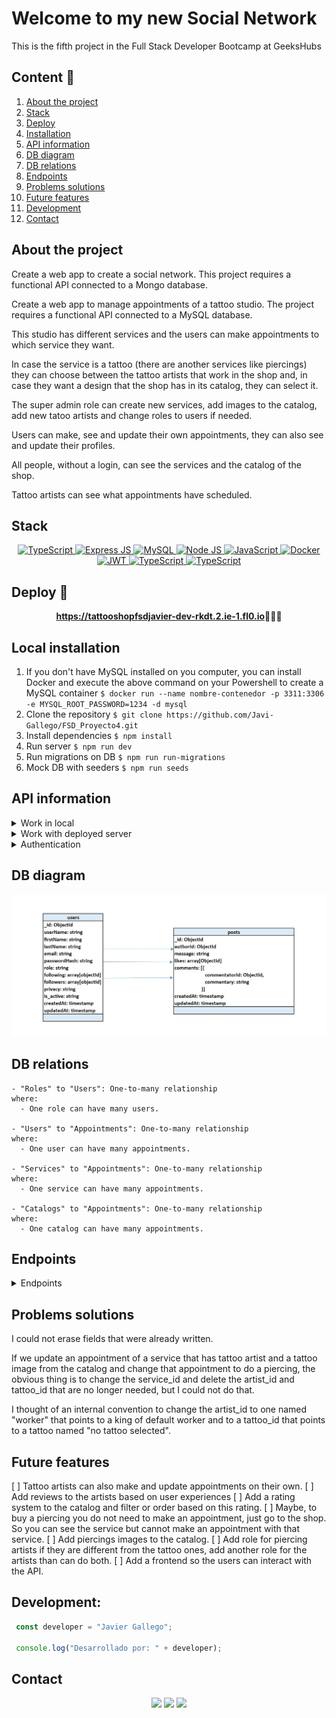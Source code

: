 # Welcome to my new Social Network
This is the fifth project in the Full Stack Developer Bootcamp at GeeksHubs


  ## Content 📝
  <ol>
    <li><a href="#about-the-project">About the project</a></li>
    <li><a href="#stack">Stack</a></li>
    <li><a href="#deploy-🚀">Deploy</a></li>
    <li><a href="#local-installation">Installation</a></li>
    <li><a href="#api-information">API information</a></li>
    <li><a href="#db-diagram">DB diagram</a></li>
    <li><a href="#db-relations">DB relations</a></li>
    <li><a href="#endpoints">Endpoints</a></li>
    <li><a href="#problems-solutions">Problems solutions</a></li>
    <li><a href="#future-features">Future features</a></li>
    <li><a href="#development">Development</a></li>
    <li><a href="#contact">Contact</a></li>
  </ol>


## About the project

Create a web app to create a social network. This project requires a functional API connected to a Mongo database.


Create a web app to manage appointments of a tattoo studio. The project requires a functional API connected to a MySQL database.

This studio has different services and the users can make appointments to which service they want.

In case the service is a tattoo (there are another services like piercings) they can choose between the tattoo artists that work in the shop and, in case they want a design that the shop has in its catalog, they can select it.

The super admin role can create new services, add images to the catalog, add new tatoo artists and change roles to users if needed.    

Users can make, see and update their own appointments, they can also see and update their profiles.

All people, without a login, can see the services and the catalog of the shop.

Tattoo artists can see what appointments have scheduled.


## Stack

<div align="center">
<a href="">
    <img src="https://img.shields.io/badge/TypeScript-3178C6?style=for-the-badge&logo=typescript&logoColor=white" alt="TypeScript" />
</a>
<a href="https://www.expressjs.com/">
    <img src= "https://img.shields.io/badge/express.js-%23c04d59.svg?style=for-the-badge&logo=express&logoColor=white" alt="Express JS"/>
</a>
<a href="">
    <img src="https://img.shields.io/badge/MySQL-4479A1?style=for-the-badge&logo=mysql&logoColor=white" alt="MySQL" />
</a>
<a href="https://nodejs.org/es/">
    <img src= "https://img.shields.io/badge/node.js-026E00?style=for-the-badge&logo=node.js&logoColor=white" alt="Node JS"/>
</a>
<a href="https://developer.mozilla.org/es/docs/Web/JavaScript">
    <img src= "https://img.shields.io/badge/javascipt-EFD81D?style=for-the-badge&logo=javascript&logoColor=black" alt="JavaScript"/>
</a>
<a href="">
<img src="https://img.shields.io/badge/Docker-2496ED?style=for-the-badge&logo=docker&logoColor=white" alt="Docker" />
</a>
<a href="">
    <img src="https://img.shields.io/badge/JWT-000000?style=for-the-badge&logo=jsonwebtokens&logoColor=white" alt="JWT" />
</a>
<a href="">
    <img src="https://img.shields.io/badge/bcrypt-3178C6?style=for-the-badge&" alt="TypeScript" />
</a>
<a href="">
    <img src="https://img.shields.io/badge/thunder-cc6636?style=for-the-badge" alt="TypeScript" />
</a>
 </div>

## Deploy 🚀
<div align="center">
    <a href="https://tattooshopfsdjavier-dev-rkdt.2.ie-1.fl0.io"><strong>https://tattooshopfsdjavier-dev-rkdt.2.ie-1.fl0.io</strong></a>🚀🚀🚀
</div>


## Local installation

1. If you don't have MySQL installed on you computer, you can install Docker and execute the above command on your Powershell to create a MySQL container
` $ docker run --name nombre-contenedor -p 3311:3306 -e MYSQL_ROOT_PASSWORD=1234 -d mysql `
2. Clone the repository
` $ git clone https://github.com/Javi-Gallego/FSD_Proyecto4.git `
3. Install dependencies
` $ npm install `
4. Run server
` $ npm run dev `
5. Run migrations on DB
` $ npm run run-migrations `
6. Mock DB with seeders
` $ npm run seeds `

## API information
<details>
<summary>Work in local</summary>
The repository has a .env_local_sample. You have to change its name to .env to work properly

In the HTTP directory there is a file named tattoo_shop_local.json, you can open it with 'Thunder Client' to have all the endpoints of the API.

For the endpoints examples below I will put the deployed url. In the tattoo_shop_local.json you have the url with your localhost.

If you will use the API in local, you need a connection to a DB and put the credentials in the .env as needed. These credentials are the user, the password for that user, the port to connect to the DB and the name of the database.
</details>

<details>
<summary>Work with deployed server</summary>
The repository has a .env_deploy_sample. You have to change its name to .env to work properly.

In the HTTP directory theres a file named tattoo_shop_deployed.json, you can open it with 'Thunder Client' to have all the endpoints of the API.
</details>

<details>
<summary>Authentication</summary>
When an endpoint needs authentication you must put the token given to you when you login in the Bearer Token field in "Auth". In the login endpoint I will put the super_admin email and password.

 !['imagen-auth'](./img/AuthenticationToken.JPG)

 For a fast comprehension we will use icons to show what is needed to see the endopoints:
 :angel: You must be logged as super_admin
 :man: You must be logged
 :earth_africa: This endpoint is global and can be viewed by everybody
 :lock: You can enter this endpoint if you are authenticated. If you are a user you can only search, update or retrieve your own things, if you are a super_admin you can change or retrieve all the records of the database.
</details>

## DB diagram
!['imagen-db'](./img/DB_relations.JPG)

## DB relations
    
    - "Roles" to "Users": One-to-many relationship
    where:
      - One role can have many users.

    - "Users" to "Appointments": One-to-many relationship
    where:
      - One user can have many appointments.

    - "Services" to "Appointments": One-to-many relationship
    where:
      - One service can have many appointments.

    - "Catalogs" to "Appointments": One-to-many relationship
    where:
      - One catalog can have many appointments.

## Endpoints

<details>
<summary>Endpoints</summary>


- AUTH
    - REGISTER :earth_africa:

            POST https://tattooshopfsdjavier-dev-rkdt.2.ie-1.fl0.io/api/auth/register
        body:
        ``` js
            {
                "first_name": "Alberto",
                "last_name": "Martínez",
                "email": "alberto@gmail.com",
                "password": "123456"
            }
        ```

    - LOGIN :earth_africa:

            POST https://tattooshopfsdjavier-dev-rkdt.2.ie-1.fl0.io/api/auth/login 
        body:
        ``` js
            {
                "email": "super_admin@gmail.com",
                "password": "123456"
            }
        ```
        This will be needed to obtain a token with super_admin credentials
        body:
        ``` js
            {
                "email": "javi@gmail.com",
                "password": "123456"
            }
        ```
        This will be needed to obtain a token with user credentials
- USERS
    - PROFILE :lock:

            GET https://tattooshopfsdjavier-dev-rkdt.2.ie-1.fl0.io/api/users/profile

        You must be logged in and you will see the profile of the user authenticated.

    - UPDATE PROFILE :lock:

            PUT https://tattooshopfsdjavier-dev-rkdt.2.ie-1.fl0.io/api/users?limit=10&page=1
            body:
        ``` js
            {
                { 
                    "email": "email",
                    "firstName": "firstname",
                    "lastName": "lastname",
                    "currentPassw": "pass",
                    "newPass": "newpass"
                }
            }
        ```
        You must be logged because it will show the profile based on the id that is encrypted in the token. You can change your first name, last name, email or your password. If you want to change your password you must put your current password and the new password. It has same validations as in the registration.
        Fields that want to be updated must be named in the body as in the example.
    - GET USERS :angel:

            GET https://tattooshopfsdjavier-dev-rkdt.2.ie-1.fl0.io/api/users?limit=10&page=1
            body:
        ``` js
            {
                { 
                    "email": "email",
                    "name": "firstname",
                    "lastname": "lastname",
                    "role": "rolename"
                }
            }
        ```
        This endponint has the query params "limit" and "page". "limit" is the number of records shown each time. If there are more registres than the limit they are shown in next pages.
        If you don't have any value in the body it will show every user in the database but you can put some entries that will work as filters, they are optional to put and the value must be exactly the same as in the database.
        You must be logged as super_admin to retrieve users.
    - UPDATE USER ROLE :angel:

            PUT https://tattooshopfsdjavier-dev-rkdt.2.ie-1.fl0.io/api/users/13/role
        body:
        ``` js
            {
                "userRole": 3
            }
        ```
        You must be logged as super_admin. In the url we pass the user id as a parameter and we should send the new role id of that user in the body. 
        1 -> super_admin
        2 -> admin
        3 -> user
        4 -> tattoo_artist
        5 -> worker
    - DELETE USER :angel:

            DELETE https://tattooshopfsdjavier-dev-rkdt.2.ie-1.fl0.io/api/users
        body:
        ``` js
            {
                "id": 10
            }
        ```
        You must be logged as super_admin. This time you must send the user id you want to delete in the body. 
- SERVICES
    - GET SERVICES :earth_africa:

            GET https://tattooshopfsdjavier-dev-rkdt.2.ie-1.fl0.io/api/services

        Everybody can see all the services provided by the shop. No authentication needed.
    - CREATE SERVICES :angel: 

            POST  https://tattooshopfsdjavier-dev-rkdt.2.ie-1.fl0.io/api/services
            body:
        ``` js
            {
                "serviceName": "name",
                "description": "description"    
            }
        ```
        You must be logged as super_admin to create a service. The body must have a "serviceName" and a "description" field.
    - UPDATE SERVICES :angel: 

            PUT  https://tattooshopfsdjavier-dev-rkdt.2.ie-1.fl0.io/api/services/:id
            body:
        ``` js
            {
                "serviceName": "name",
                "description": "description"
            }
        ```
        You must be logged as super_admin to update a service. The body must have a "serviceName" a "description" or both fields. The id of the updated service must be send via parameter in the url.
    - DELETE SERVICE :angel: 

            DELETE  https://tattooshopfsdjavier-dev-rkdt.2.ie-1.fl0.io/api/services
            body:
        ``` js
            {
                { 
                    "id": 6,
                }
            }
        ```
        You must be logged as super_admin to delete a service. The body must have the id of the service to be deleted

- CATALOG
    - GET CATALOG :earth_africa:

            GET https://tattooshopfsdjavier-dev-rkdt.2.ie-1.fl0.io/api/catalog

        Everybody can see all the tattoos int the catalog of the shop.

    - CREATE TATTOO

            POST  https://tattooshopfsdjavier-dev-rkdt.2.ie-1.fl0.io/api/catalog
            body:
        ``` js
            {
                "tattooName": "Rhino",
                "urlImage": "./img/rhino.jpg"
            }
        ```
        You must be logged as super_admin to create a tattoo. The body must have a "tattooName" and a "urlImage" field.
    - UPDATE TATTOO :angel: 

            PUT  https://tattooshopfsdjavier-dev-rkdt.2.ie-1.fl0.io/api/catalog/:id
            body:
        ``` js
            {
                "tattooName": "Rrrrrhino",
                "urlImage": "./img/rinrin.jpg"
            }
        ```
        You must be logged as super_admin to update a tattoo. The body must have a "serviceName" a "description" or both fields. The id of the updated tattoo must be send via parameter in the url.
    - DELETE TATTOO :angel: 

            DELETE  https://tattooshopfsdjavier-dev-rkdt.2.ie-1.fl0.io/api/catalog/:id

        You must be logged as super_admin to delete a tattoo. The id must be passed as parameter in the url

- APPOINTMENTS
    - GET APPOINTMENTS :lock:

            GET https://tattooshopfsdjavier-dev-rkdt.2.ie-1.fl0.io/api/appointments
            query examples:
        ``` js
            {
                ?id=5&serviceId=2&artistId=11&catalogId=2
            }
        ```

        Authentication needed. If you are a normal user you can only retrieve your appointments. Only appointmets posterior to the actual date are shown. A Filter can be applied as query params and the values that can be checked are id, serviceId, artistId and catalogId, all the fields are optionals.

    - CREATE APPOINTMENT :man:
    
            POST  https://tattooshopfsdjavier-dev-rkdt.2.ie-1.fl0.io/api/appointments
            body:
        ``` js
            {
                "serviceId": 5,
                "date": "2024-03-26 17:00:00"
            }
        ```
        You must be logged to create an appointment. In the body you must send all the fields needed. Only serviceId = 2 has the option of catalogId, and only serviceId 1, 2 and 3 have the option of artistId.
    - UPDATE APPOINTMENT :lock:

            PUT  https://tattooshopfsdjavier-dev-rkdt.2.ie-1.fl0.io/api/appointments:id
            body:
        ``` js
            {
                "serviceId": 2,
                "artistId": 11,
                "catalogId": 3,
                "date": "2024-03-17 11:00:00"
            }
        ```
        You must be logged to update an appointment. The id of the appointment must be passed as parameter in the url, in the body you can send all the fields you want to change. Only serviceId = 2 has the option of catalogId, and only serviceId 1, 2 and 3 have the option of artistId. If you are a normal user you can change only your own appointments. If you are logged as super admin, you can change every appointment of the DB.
    - DELETE APPOINTMENT :angel: 

            DELETE  https://tattooshopfsdjavier-dev-rkdt.2.ie-1.fl0.io/api/catalog/:id

        You must be logged as super_admin to delete a tattoo. The id must be passed as parameter in the url
</details>

## Problems solutions
I could not erase fields that were already written.

If we update an appointment of a service that has tattoo artist and a tattoo image from the catalog and change that appointment to do a piercing, the obvious thing is to change the service_id and delete the artist_id and tattoo_id that are no longer needed, but I could not do that.

I thought of an internal convention to change the artist_id to one named "worker" that points to a king of default worker and to a tattoo_id that points to a tattoo named "no tattoo selected".

## Future features
[ ] Tattoo artists can also make and update appointments on their own.
[ ] Add reviews to the artists based on user experiences
[ ] Add a rating system to the catalog and filter or order based on this rating.
[ ] Maybe, to buy a piercing you do not need to make an appointment, just go to the shop. So you can see the service but cannot make an appointment with that service.
[ ] Add piercings images to the catalog.
[ ] Add role for piercing artists if they are different from the tattoo ones, add another role for the artists than can do both.
[ ] Add a frontend so the users can interact with the API.

## Development:

``` js
 const developer = "Javier Gallego";

 console.log("Desarrollado por: " + developer);
```  

## Contact
<div align="center">
<a href = "mailto:galgar@gmail.com"><img src="https://img.shields.io/badge/Gmail-C6362C?style=for-the-badge&logo=gmail&logoColor=white" target="_blank"></a>
<a href="https://www.linkedin.com/in/javier-gallego-dev"><img src="https://img.shields.io/badge/-LinkedIn-%230077B5?style=for-the-badge&logo=linkedin&logoColor=white"></a>
<a href="https://github.com/Javi-Gallego"><img src="https://img.shields.io/badge/github-24292F?style=for-the-badge&logo=github&logoColor=white" target="_blank"></a>
</div>